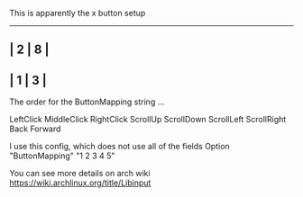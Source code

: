 This is apparently the x button setup

---------
| 2 | 8 |
---------
| 1 | 3 |
---------

The order for the ButtonMapping string ...

LeftClick MiddleClick RightClick ScrollUp ScrollDown ScrollLeft ScrollRight Back Forward

I use this config, which does not use all of the fields
Option "ButtonMapping" "1 2 3 4 5"

You can see more details on arch wiki
https://wiki.archlinux.org/title/Libinput
